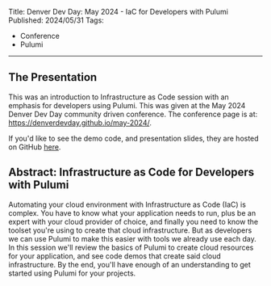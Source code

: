Title: Denver Dev Day: May 2024 - IaC for Developers with Pulumi
Published: 2024/05/31
Tags:

- Conference
- Pulumi

---

## The Presentation

This was an introduction to Infrastructure as Code session with an emphasis for developers using Pulumi. This was given at the May 2024 Denver Dev Day community driven conference. The conference page is at: <a target="_blank" href="https://denverdevday.github.io/may-2024/">https://denverdevday.github.io/may-2024/</a>.

If you'd like to see the demo code, and presentation slides, they are hosted on GitHub <a target="_blank" href="https://github.com/ProgrammerAL/Presentations-2024/tree/main/denver-dev-day-may-2024">here</a>.

## Abstract: Infrastructure as Code for Developers with Pulumi

Automating your cloud environment with Infrastructure as Code (IaC) is complex. You have to know what your application needs to run, plus be an expert with your cloud provider of choice, and finally you need to know the toolset you're using to create that cloud infrastructure. But as developers we can use Pulumi to make this easier with tools we already use each day. In this session we'll review the basics of Pulumi to create cloud resources for your application, and see code demos that create said cloud infrastructure. By the end, you'll have enough of an understanding to get started using Pulumi for your projects.






